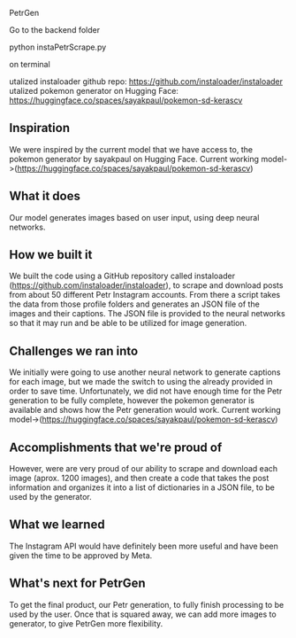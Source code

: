 PetrGen

Go to the backend folder

python instaPetrScrape.py

on terminal 

utalized instaloader github repo: https://github.com/instaloader/instaloader
utalized pokemon generator on Hugging Face: https://huggingface.co/spaces/sayakpaul/pokemon-sd-kerascv

## Inspiration
We were inspired by the current model that we have access to, the pokemon generator by sayakpaul on Hugging Face. 
Current working model->(https://huggingface.co/spaces/sayakpaul/pokemon-sd-kerascv)
## What it does
Our model generates images based on user input, using deep neural networks.
## How we built it
We built the code using a GitHub repository called instaloader (https://github.com/instaloader/instaloader), to scrape and download posts from about 50 different Petr Instagram accounts. From there a script takes the data from those profile folders and generates an JSON file of the images and their captions. The JSON file is provided to the neural networks so that it may run and be able to be utilized for image generation.
## Challenges we ran into
We initially were going to use another neural network to generate captions for each image, but we made the switch to using the already provided in order to save time. Unfortunately, we did not have enough time for the Petr generation to be fully complete, however the pokemon generator is available and shows how the Petr generation would work. Current working model->(https://huggingface.co/spaces/sayakpaul/pokemon-sd-kerascv)
## Accomplishments that we're proud of
However, were are very proud of our ability to scrape and download each image (aprox. 1200 images), and then create a code that takes the post information and organizes it into a list of dictionaries in a JSON file, to be used by the generator.
## What we learned
The Instagram API would have definitely been more useful and have been given the time to be approved by Meta.
## What's next for PetrGen
To get the final product, our Petr generation, to fully finish processing to be used by the user. Once that is squared away, we can add more images to generator, to give PetrGen more flexibility. 
